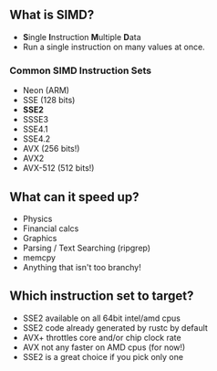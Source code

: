 ## What is SIMD?
* **S**ingle **I**nstruction **M**ultiple **D**ata
* Run a single instruction on many values at once.

### Common SIMD Instruction Sets
* Neon (ARM)
* SSE (128 bits)
* **SSE2** 
* SSSE3 
* SSE4.1 
* SSE4.2
* AVX (256 bits!)
* AVX2
* AVX-512 (512 bits!)

## What can it speed up?
 * Physics 
 * Financial calcs
 * Graphics 
 * Parsing / Text Searching (ripgrep)
 * memcpy
 * Anything that isn't too branchy!

 ## Which instruction set to target?
 * SSE2 available on all 64bit intel/amd cpus
 * SSE2 code already generated by rustc by default
 * AVX+ throttles core and/or chip clock rate
 * AVX not any faster on AMD cpus (for now!)
 * SSE2 is a great choice if you pick only one
 




